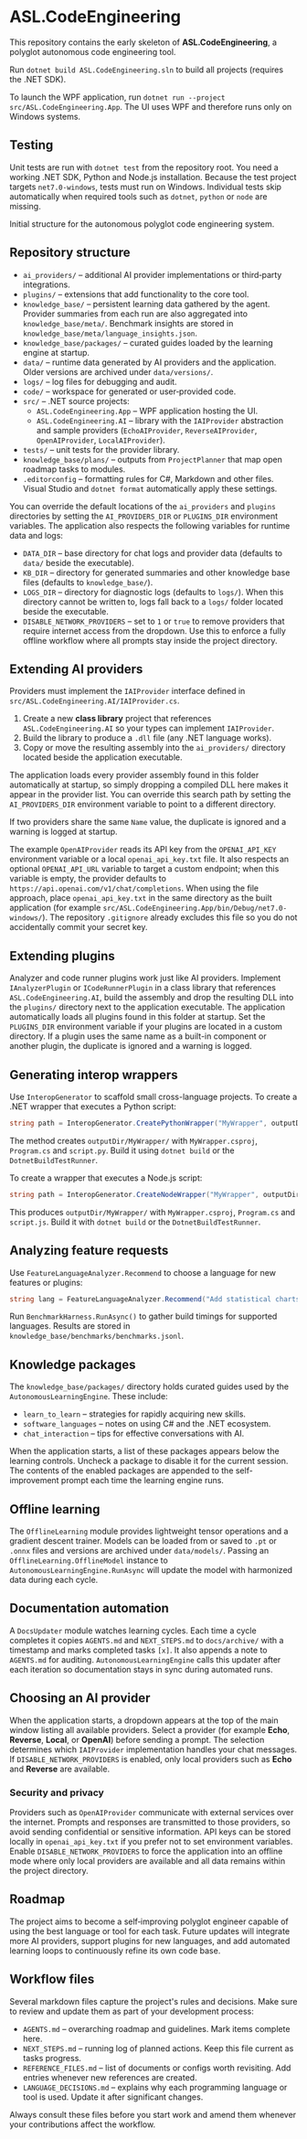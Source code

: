 # ASL.CodeEngineering

This repository contains the early skeleton of **ASL.CodeEngineering**, a polyglot
autonomous code engineering tool.

Run `dotnet build ASL.CodeEngineering.sln` to build all projects (requires the .NET SDK).

To launch the WPF application, run `dotnet run --project src/ASL.CodeEngineering.App`.
The UI uses WPF and therefore runs only on Windows systems.

## Testing

Unit tests are run with `dotnet test` from the repository root. You need a working .NET SDK, Python and Node.js installation. Because the test project targets `net7.0-windows`, tests must run on Windows. Individual tests skip automatically when required tools such as `dotnet`, `python` or `node` are missing.

Initial structure for the autonomous polyglot code engineering system.

## Repository structure

- `ai_providers/` – additional AI provider implementations or third‑party
  integrations.
- `plugins/` – extensions that add functionality to the core tool.
- `knowledge_base/` – persistent learning data gathered by the agent. Provider
  summaries from each run are also aggregated into `knowledge_base/meta/`. Benchmark insights are stored in `knowledge_base/meta/language_insights.json`.
- `knowledge_base/packages/` – curated guides loaded by the learning engine at startup.
- `data/` – runtime data generated by AI providers and the application. Older versions are archived under `data/versions/`.
- `logs/` – log files for debugging and audit.
- `code/` – workspace for generated or user‑provided code.
- `src/` – .NET source projects:
  - `ASL.CodeEngineering.App` – WPF application hosting the UI.
  - `ASL.CodeEngineering.AI` – library with the `IAIProvider` abstraction and
    sample providers (`EchoAIProvider`, `ReverseAIProvider`, `OpenAIProvider`, `LocalAIProvider`).
- `tests/` – unit tests for the provider library.
- `knowledge_base/plans/` – outputs from `ProjectPlanner` that map open roadmap
  tasks to modules.
- `.editorconfig` – formatting rules for C#, Markdown and other files. Visual
  Studio and `dotnet format` automatically apply these settings.

You can override the default locations of the `ai_providers` and `plugins`
directories by setting the `AI_PROVIDERS_DIR` or `PLUGINS_DIR` environment
variables. The application also respects the following variables for runtime
data and logs:

- `DATA_DIR` – base directory for chat logs and provider data (defaults to
  `data/` beside the executable).
- `KB_DIR` – directory for generated summaries and other knowledge base
  files (defaults to `knowledge_base/`).
 - `LOGS_DIR` – directory for diagnostic logs (defaults to `logs/`). When this
   directory cannot be written to, logs fall back to a `logs/` folder located
   beside the executable.
 - `DISABLE_NETWORK_PROVIDERS` – set to `1` or `true` to remove providers that
  require internet access from the dropdown. Use this to enforce a fully offline
  workflow where all prompts stay inside the project directory.

## Extending AI providers

Providers must implement the `IAIProvider` interface defined in
`src/ASL.CodeEngineering.AI/IAIProvider.cs`.

1. Create a new **class library** project that references
   `ASL.CodeEngineering.AI` so your types can implement `IAIProvider`.
2. Build the library to produce a `.dll` file (any .NET language works).
3. Copy or move the resulting assembly into the `ai_providers/` directory
   located beside the application executable.

The application loads every provider assembly found in this folder automatically
at startup, so simply dropping a compiled DLL here makes it appear in the
provider list. You can override this search path by setting the
`AI_PROVIDERS_DIR` environment variable to point to a different directory.

If two providers share the same `Name` value, the duplicate is ignored and a warning
is logged at startup.

The example `OpenAIProvider` reads its API key from the `OPENAI_API_KEY` environment
variable or a local `openai_api_key.txt` file. It also respects an optional
`OPENAI_API_URL` variable to target a custom endpoint; when this variable is
empty, the provider defaults to `https://api.openai.com/v1/chat/completions`.
When using the file approach, place `openai_api_key.txt` in the same directory as the built application (for example `src/ASL.CodeEngineering.App/bin/Debug/net7.0-windows/`).
The repository `.gitignore` already excludes this file so you do not accidentally commit your secret key.

## Extending plugins

Analyzer and code runner plugins work just like AI providers. Implement
`IAnalyzerPlugin` or `ICodeRunnerPlugin` in a class library that references
`ASL.CodeEngineering.AI`, build the assembly and drop the resulting DLL into
the `plugins/` directory next to the application executable. The application
automatically loads all plugins found in this folder at startup. Set the
`PLUGINS_DIR` environment variable if your plugins are located in a custom
directory. If a plugin uses the same name as a built-in component or another plugin,
the duplicate is ignored and a warning is logged.
## Generating interop wrappers

Use `InteropGenerator` to scaffold small cross-language projects. To create a .NET wrapper that executes a Python script:

```csharp
string path = InteropGenerator.CreatePythonWrapper("MyWrapper", outputDir);
```

The method creates `outputDir/MyWrapper/` with `MyWrapper.csproj`, `Program.cs` and `script.py`. Build it using `dotnet build` or the `DotnetBuildTestRunner`.

To create a wrapper that executes a Node.js script:

```csharp
string path = InteropGenerator.CreateNodeWrapper("MyWrapper", outputDir);
```

This produces `outputDir/MyWrapper/` with `MyWrapper.csproj`, `Program.cs` and `script.js`. Build it with `dotnet build` or the `DotnetBuildTestRunner`.


## Analyzing feature requests

Use `FeatureLanguageAnalyzer.Recommend` to choose a language for new features or plugins:

```csharp
string lang = FeatureLanguageAnalyzer.Recommend("Add statistical charts");
```

Run `BenchmarkHarness.RunAsync()` to gather build timings for supported languages. Results are stored in `knowledge_base/benchmarks/benchmarks.jsonl`.

## Knowledge packages

The `knowledge_base/packages/` directory holds curated guides used by the
`AutonomousLearningEngine`. These include:

- `learn_to_learn` – strategies for rapidly acquiring new skills.
- `software_languages` – notes on using C# and the .NET ecosystem.
- `chat_interaction` – tips for effective conversations with AI.

When the application starts, a list of these packages appears below the
learning controls. Uncheck a package to disable it for the current session.
The contents of the enabled packages are appended to the self-improvement prompt
each time the learning engine runs.

## Offline learning

The `OfflineLearning` module provides lightweight tensor operations and a
gradient descent trainer. Models can be loaded from or saved to `.pt` or `.onnx`
files and versions are archived under `data/models/`. Passing an
`OfflineLearning.OfflineModel` instance to `AutonomousLearningEngine.RunAsync`
will update the model with harmonized data during each cycle.

## Documentation automation

A `DocsUpdater` module watches learning cycles. Each time a cycle completes it copies `AGENTS.md` and `NEXT_STEPS.md` to `docs/archive/` with a timestamp and marks completed tasks `[x]`. It also appends a note to `AGENTS.md` for auditing.
`AutonomousLearningEngine` calls this updater after each iteration so documentation stays in sync during automated runs.



## Choosing an AI provider

When the application starts, a dropdown appears at the top of the main window
listing all available providers. Select a provider (for example **Echo**,
**Reverse**, **Local**, or **OpenAI**) before sending a prompt. The selection determines
which `IAIProvider` implementation handles your chat messages. If
`DISABLE_NETWORK_PROVIDERS` is enabled, only local providers such as **Echo** and
**Reverse** are available.

### Security and privacy

Providers such as `OpenAIProvider` communicate with external services over the
internet. Prompts and responses are transmitted to those providers, so avoid
sending confidential or sensitive information. API keys can be stored locally in
`openai_api_key.txt` if you prefer not to set environment variables.
Enable `DISABLE_NETWORK_PROVIDERS` to force the application into an offline
mode where only local providers are available and all data remains within the
project directory.

## Roadmap

The project aims to become a self‑improving polyglot engineer capable of using
the best language or tool for each task. Future updates will integrate more AI
providers, support plugins for new languages, and add automated learning loops
to continuously refine its own code base.

## Workflow files

Several markdown files capture the project's rules and decisions. Make sure to
review and update them as part of your development process:

- `AGENTS.md` – overarching roadmap and guidelines. Mark items complete here.
- `NEXT_STEPS.md` – running log of planned actions. Keep this file current as
  tasks progress.
- `REFERENCE_FILES.md` – list of documents or configs worth revisiting. Add
  entries whenever new references are created.
- `LANGUAGE_DECISIONS.md` – explains why each programming language or tool is
  used. Update it after significant changes.

Always consult these files before you start work and amend them whenever your
contributions affect the workflow.

